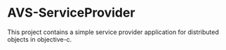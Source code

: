 AVS-ServiceProvider
===================

This project contains a simple service provider application for distributed objects in objective-c.
